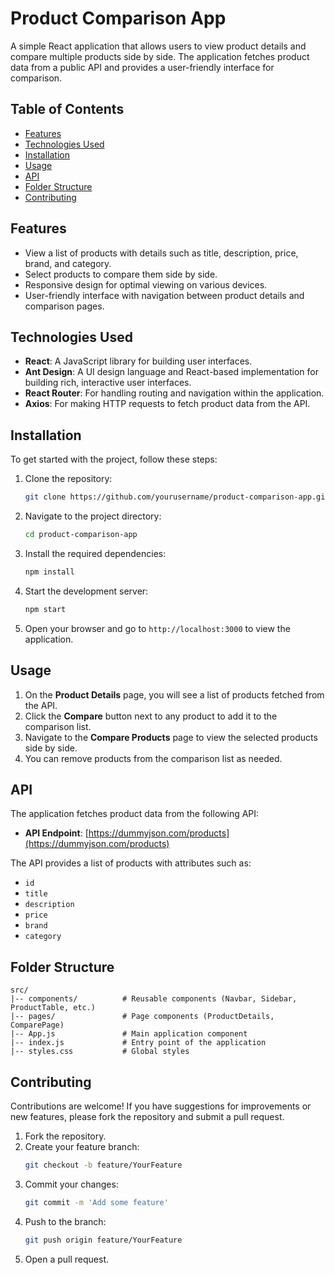 
# Product Comparison App

A simple React application that allows users to view product details and compare multiple products side by side. The application fetches product data from a public API and provides a user-friendly interface for comparison.

## Table of Contents

- [Features](#features)
- [Technologies Used](#technologies-used)
- [Installation](#installation)
- [Usage](#usage)
- [API](#api)
- [Folder Structure](#folder-structure)
- [Contributing](#contributing)

## Features

- View a list of products with details such as title, description, price, brand, and category.
- Select products to compare them side by side.
- Responsive design for optimal viewing on various devices.
- User-friendly interface with navigation between product details and comparison pages.

## Technologies Used

- **React**: A JavaScript library for building user interfaces.
- **Ant Design**: A UI design language and React-based implementation for building rich, interactive user interfaces.
- **React Router**: For handling routing and navigation within the application.
- **Axios**: For making HTTP requests to fetch product data from the API.

## Installation

To get started with the project, follow these steps:

1. Clone the repository:
   ```bash
   git clone https://github.com/yourusername/product-comparison-app.git
   ```

2. Navigate to the project directory:
   ```bash
   cd product-comparison-app
   ```

3. Install the required dependencies:
   ```bash
   npm install
   ```

4. Start the development server:
   ```bash
   npm start
   ```

5. Open your browser and go to `http://localhost:3000` to view the application.

## Usage

1. On the **Product Details** page, you will see a list of products fetched from the API.
2. Click the **Compare** button next to any product to add it to the comparison list.
3. Navigate to the **Compare Products** page to view the selected products side by side.
4. You can remove products from the comparison list as needed.

## API

The application fetches product data from the following API:
- **API Endpoint**: [https://dummyjson.com/products](https://dummyjson.com/products)

The API provides a list of products with attributes such as:
- `id`
- `title`
- `description`
- `price`
- `brand`
- `category`

## Folder Structure

```
src/
|-- components/          # Reusable components (Navbar, Sidebar, ProductTable, etc.)
|-- pages/               # Page components (ProductDetails, ComparePage)
|-- App.js               # Main application component
|-- index.js             # Entry point of the application
|-- styles.css           # Global styles
```

## Contributing

Contributions are welcome! If you have suggestions for improvements or new features, please fork the repository and submit a pull request.

1. Fork the repository.
2. Create your feature branch:
   ```bash
   git checkout -b feature/YourFeature
   ```
3. Commit your changes:
   ```bash
   git commit -m 'Add some feature'
   ```
4. Push to the branch:
   ```bash
   git push origin feature/YourFeature
   ```
5. Open a pull request.
